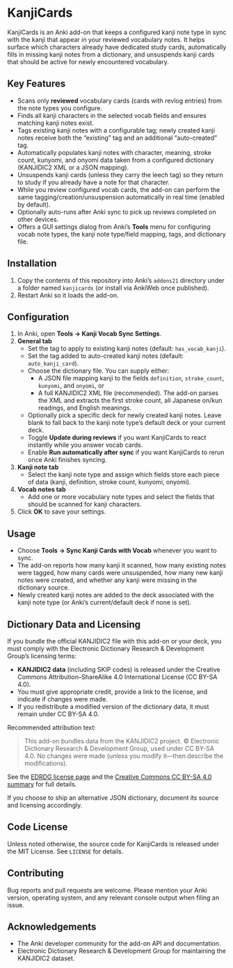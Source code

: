 # KanjiCards

KanjiCards is an Anki add-on that keeps a configured kanji note type in sync with the kanji that appear in your reviewed vocabulary notes. It helps surface which characters already have dedicated study cards, automatically fills in missing kanji notes from a dictionary, and unsuspends kanji cards that should be active for newly encountered vocabulary.

## Key Features
- Scans only **reviewed** vocabulary cards (cards with revlog entries) from the note types you configure.
- Finds all kanji characters in the selected vocab fields and ensures matching kanji notes exist.
- Tags existing kanji notes with a configurable tag; newly created kanji notes receive both the “existing” tag and an additional “auto-created” tag.
- Automatically populates kanji notes with character, meaning, stroke count, kunyomi, and onyomi data taken from a configured dictionary (KANJIDIC2 XML or a JSON mapping).
- Unsuspends kanji cards (unless they carry the leech tag) so they return to study if you already have a note for that character.
- While you review configured vocab cards, the add-on can perform the same tagging/creation/unsuspension automatically in real time (enabled by default).
- Optionally auto-runs after Anki sync to pick up reviews completed on other devices.
- Offers a GUI settings dialog from Anki’s **Tools** menu for configuring vocab note types, the kanji note type/field mapping, tags, and dictionary file.

## Installation
1. Copy the contents of this repository into Anki’s `addons21` directory under a folder named `kanjicards` (or install via AnkiWeb once published).
2. Restart Anki so it loads the add-on.

## Configuration
1. In Anki, open **Tools → Kanji Vocab Sync Settings**.
2. **General tab**
   - Set the tag to apply to existing kanji notes (default: `has_vocab_kanji`).
   - Set the tag added to auto-created kanji notes (default: `auto_kanji_card`).
   - Choose the dictionary file. You can supply either:
     - A JSON file mapping kanji to the fields `definition`, `stroke_count`, `kunyomi`, and `onyomi`, or
     - A full KANJIDIC2 XML file (recommended). The add-on parses the XML and extracts the first stroke count, all Japanese on/kun readings, and English meanings.
   - Optionally pick a specific deck for newly created kanji notes. Leave blank to fall back to the kanji note type’s default deck or your current deck.
   - Toggle **Update during reviews** if you want KanjiCards to react instantly while you answer vocab cards.
   - Enable **Run automatically after sync** if you want KanjiCards to rerun once Anki finishes syncing.
3. **Kanji note tab**
   - Select the kanji note type and assign which fields store each piece of data (kanji, definition, stroke count, kunyomi, onyomi).
4. **Vocab notes tab**
   - Add one or more vocabulary note types and select the fields that should be scanned for kanji characters.
5. Click **OK** to save your settings.

## Usage
- Choose **Tools → Sync Kanji Cards with Vocab** whenever you want to sync.
- The add-on reports how many kanji it scanned, how many existing notes were tagged, how many cards were unsuspended, how many new kanji notes were created, and whether any kanji were missing in the dictionary source.
- Newly created kanji notes are added to the deck associated with the kanji note type (or Anki’s current/default deck if none is set).

## Dictionary Data and Licensing
If you bundle the official KANJIDIC2 file with this add-on or your deck, you must comply with the Electronic Dictionary Research & Development Group’s licensing terms:

- **KANJIDIC2 data** (including SKIP codes) is released under the Creative Commons Attribution–ShareAlike 4.0 International License (CC BY-SA 4.0).
- You must give appropriate credit, provide a link to the license, and indicate if changes were made.
- If you redistribute a modified version of the dictionary data, it must remain under CC BY-SA 4.0.

Recommended attribution text:
>
> This add-on bundles data from the KANJIDIC2 project. © Electronic Dictionary Research & Development Group, used under CC BY-SA 4.0. No changes were made (unless you modify it—then describe the modifications).

See the [EDRDG license page](https://www.edrdg.org/edrdg/licence.html) and the [Creative Commons CC BY-SA 4.0 summary](https://creativecommons.org/licenses/by-sa/4.0/) for full details.

If you choose to ship an alternative JSON dictionary, document its source and licensing accordingly.

## Code License
Unless noted otherwise, the source code for KanjiCards is released under the MIT License. See `LICENSE` for details.

## Contributing
Bug reports and pull requests are welcome. Please mention your Anki version, operating system, and any relevant console output when filing an issue.

## Acknowledgements
- The Anki developer community for the add-on API and documentation.
- Electronic Dictionary Research & Development Group for maintaining the KANJIDIC2 dataset.
